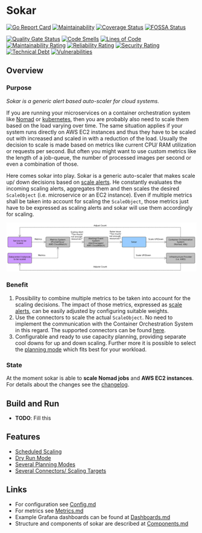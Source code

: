 # Sokar

[![Go Report Card](https://goreportcard.com/badge/github.com/ThomasObenaus/sokar)](https://goreportcard.com/report/github.com/ThomasObenaus/sokar) [![Maintainability](https://api.codeclimate.com/v1/badges/56824372d45781170a68/maintainability)](https://codeclimate.com/github/ThomasObenaus/sokar/maintainability) [![Coverage Status](https://coveralls.io/repos/github/ThomasObenaus/sokar/badge.svg?branch=master)](https://coveralls.io/github/ThomasObenaus/sokar?branch=master) [![FOSSA Status](https://app.fossa.com/api/projects/custom%2B12599%2Fgit%40github.com%3AThomasObenaus%2Fsokar.git.svg?type=shield)](https://app.fossa.com/projects/custom%2B12599%2Fgit%40github.com%3AThomasObenaus%2Fsokar.git?ref=badge_shield)

[![Quality Gate Status](https://sonarcloud.io/api/project_badges/measure?project=ThomasObenaus_sokar&metric=alert_status)](https://sonarcloud.io/dashboard?id=ThomasObenaus_sokar) [![Code Smells](https://sonarcloud.io/api/project_badges/measure?project=ThomasObenaus_sokar&metric=code_smells)](https://sonarcloud.io/dashboard?id=ThomasObenaus_sokar) [![Lines of Code](https://sonarcloud.io/api/project_badges/measure?project=ThomasObenaus_sokar&metric=ncloc)](https://sonarcloud.io/dashboard?id=ThomasObenaus_sokar) [![Maintainability Rating](https://sonarcloud.io/api/project_badges/measure?project=ThomasObenaus_sokar&metric=sqale_rating)](https://sonarcloud.io/dashboard?id=ThomasObenaus_sokar) [![Reliability Rating](https://sonarcloud.io/api/project_badges/measure?project=ThomasObenaus_sokar&metric=reliability_rating)](https://sonarcloud.io/dashboard?id=ThomasObenaus_sokar) [![Security Rating](https://sonarcloud.io/api/project_badges/measure?project=ThomasObenaus_sokar&metric=security_rating)](https://sonarcloud.io/dashboard?id=ThomasObenaus_sokar) [![Technical Debt](https://sonarcloud.io/api/project_badges/measure?project=ThomasObenaus_sokar&metric=sqale_index)](https://sonarcloud.io/dashboard?id=ThomasObenaus_sokar) [![Vulnerabilities](https://sonarcloud.io/api/project_badges/measure?project=ThomasObenaus_sokar&metric=vulnerabilities)](https://sonarcloud.io/dashboard?id=ThomasObenaus_sokar)

## Overview

### Purpose

_Sokar is a generic alert based auto-scaler for cloud systems._

If you are running your microservices on a container orchestration system like [Nomad](https://www.nomadproject.io) or [kubernetes](https://kubernetes.io), then you are probably also need to scale them based on the load varying over time. The same situation applies if your system runs directly on AWS EC2 instances and thus they have to be scaled out with increased and scaled in with a reduction of the load. Usually the decision to scale is made based on metrics like current CPU/ RAM utilization or requests per second. But often you might want to use custom metrics like the length of a job-queue, the number of processed images per second or even a combination of those.

Here comes sokar into play. Sokar is a generic auto-scaler that makes scale up/ down decisions based on [scale alerts](doc/ScaleAlerts.md). He constantly evaluates the incoming scaling alerts, aggregates them and then scales the desired `ScaleObject` (i.e. microservice or an EC2 instance). Even if multiple metrics shall be taken into account for scaling the `ScaleObject`, those metrics just have to be expressed as scaling alerts and sokar will use them accordingly for scaling.

![doc/overview_coarse.png](doc/overview_coarse.png)

### Benefit

1. Possibility to combine multiple metrics to be taken into account for the scaling decisions. The impact of those metrics, expressed as [scale alerts](doc/ScaleAlerts.md), can be easily adjusted by configuring suitable weights.
2. Use the connectors to scale the actual `ScaleObject`. No need to implement the communication with the Container Orchestration System in this regard. The supported connectors can be found [here](doc/Connectors.md).
3. Configurable and ready to use capacity planning, providing separate cool downs for up and down scaling. Further more it is possible to select the [planning mode](doc/PlanningMode.md) which fits best for your workload.

### State

At the moment sokar is able to **scale Nomad jobs** and **AWS EC2 instances**.
For details about the changes see the [changelog](CHANGELOG.md).

## Build and Run

- **TODO**: Fill this

## Features

- [Scheduled Scaling](doc/ScheduledScaling.md)
- [Dry Run Mode](doc/DryRunMode.md)
- [Several Planning Modes](doc/PlanningMode.md)
- [Several Connectors/ Scaling Targets](doc/Connectors.md)

## Links

- For configuration see [Config.md](config/Config.md)
- For metrics see [Metrics.md](Metrics.md)
- Example Grafana dashboards can be found at [Dashboards.md](dashboards/Dashboards.md)
- Structure and components of sokar are described at [Components.md](doc/Components.md)
